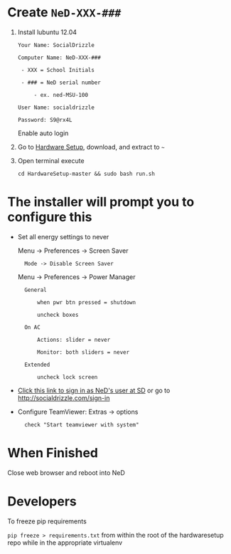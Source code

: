# Create `NeD-XXX-###`

1. Install lubuntu 12.04

	`Your Name: SocialDrizzle`

	`Computer Name: NeD-XXX-###`
		
		- XXX = School Initials
	
		- ### = NeD serial number
		
			- ex. ned-MSU-100
	
	`User Name: socialdrizzle `
	
	`Password: S9@rx4L`

	Enable auto login
	
2. Go to [Hardware Setup](https://github.com/NestedData/HardwareSetup), download, and extract to `~`

	
3. Open terminal execute 

	`cd HardwareSetup-master && sudo bash run.sh`
	
# The installer will prompt you to configure this
	
* Set all energy settings to never

	Menu -> Preferences -> Screen Saver
	
		Mode -> Disable Screen Saver
		
	Menu -> Preferences -> Power Manager
	
		General
		
			when pwr btn pressed = shutdown
			
			uncheck boxes
			
		On AC
		
			Actions: slider = never
			
			Monitor: both sliders = never
			
		Extended
		
			uncheck lock screen

* [Click this link to sign in as NeD's user at SD](http://socialdrizzle.com/sign-in) or go to  http://socialdrizzle.com/sign-in

* Configure TeamViewer:	
	Extras -> options
	
		check "Start teamviewer with system"
	
	
# When Finished

Close web browser and reboot into NeD


# Developers

To freeze pip requirements

`pip freeze > requirements.txt` from within the root of the hardwaresetup repo while in the appropriate virtualenv


